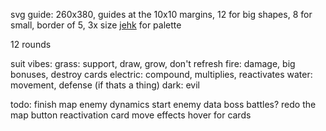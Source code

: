 svg guide: 260x380, guides at the 10x10 margins, 12 for big shapes, 8 for small, border of 5, 3x size
[jehk](https://lospec.com/palette-list/jehkoba64) for palette

12 rounds

suit vibes:
grass: support, draw, grow, don't refresh
fire: damage, big bonuses, destroy cards
electric: compound, multiplies, reactivates
water: movement, defense (if thats a thing)
dark: evil

todo:
finish map
enemy dynamics start
enemy data
boss battles?
redo the map button
reactivation
card move effects
hover for cards
